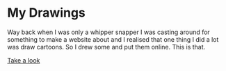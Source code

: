# My Drawings

Way back when I was only a whipper snapper I was casting around for something to make a website about and I realised that one thing I did a lot was draw cartoons. So I drew some and put them online. This is that.

[Take a look](http://drawings.ghijklmno.net/)
